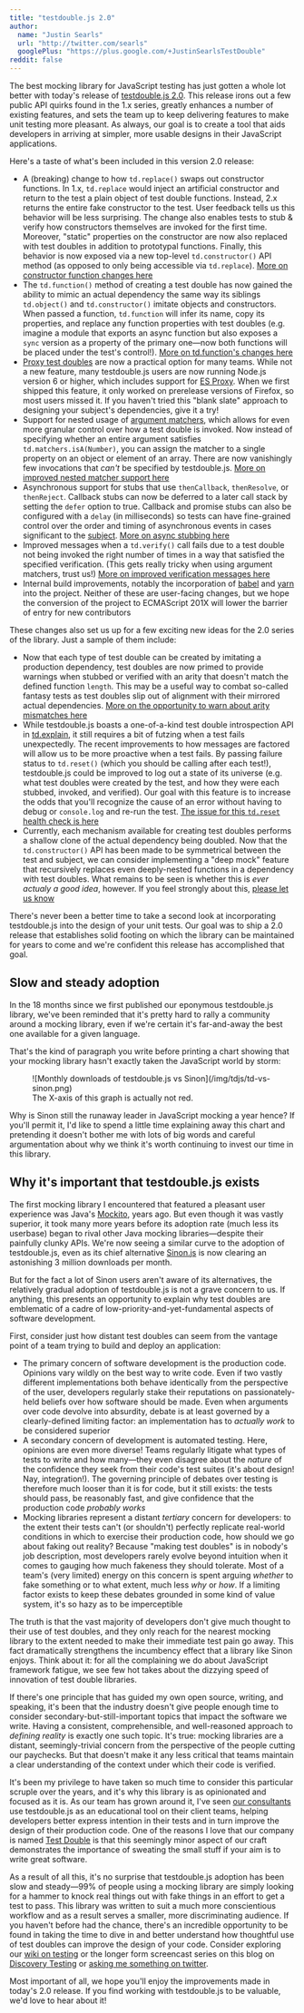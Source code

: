 ```yaml
---
title: "testdouble.js 2.0"
author:
  name: "Justin Searls"
  url: "http://twitter.com/searls"
  googlePlus: "https://plus.google.com/+JustinSearlsTestDouble"
reddit: false
---
```


The best mocking library for JavaScript testing has just gotten a whole lot
better with today's release of [testdouble.js
2.0](https://github.com/testdouble/testdouble.js).  This release irons out a few
public API quirks found in the 1.x series, greatly enhances a number of existing
features, and sets the team up to keep delivering features to make unit testing
more pleasant. As always, our goal is to create a tool that aids developers in
arriving at simpler, more usable designs in their JavaScript applications.

Here's a taste of what's been included in this version 2.0 release:

* A (breaking) change to how `td.replace()` swaps out constructor functions.  In
  1.x, `td.replace` would inject an artificial constructor and return to the
  test a plain object of test double functions. Instead, 2.x returns the entire
  fake constructor to the test. User feedback tells us this behavior will be
  less surprising. The change also enables tests to stub & verify how
  constructors themselves are invoked for the first time.  Moreover, "static"
  properties on the constructor are now also replaced with test doubles in
  addition to prototypal functions.  Finally, this behavior is now exposed via a
  new top-level `td.constructor()` API method (as opposed to only being
  accessible via `td.replace`). [More on constructor function changes
  here](https://github.com/testdouble/testdouble.js/pull/201)
* The `td.function()` method of creating a test double has now gained the
  ability to mimic an actual dependency the same way its siblings `td.object()`
  and `td.constructor()` imitate objects and constructors. When passed a
  function, `td.function` will infer its name, copy its properties, and replace
  any function properties with test doubles (e.g.  imagine a module that exports
  an async function but also exposes a `sync` version as a property of the
  primary one—now both functions will be placed under the test's control!).
  [More on td.function's changes
  here](https://github.com/testdouble/testdouble.js/pull/204)
* [Proxy test
  doubles](https://github.com/testdouble/testdouble.js/blob/master/docs/4-creating-test-doubles.md#objectobjectname)
  are now a practical option for many teams. While not a new feature, many
  testdouble.js users are now running Node.js version 6 or higher, which
  includes support for [ES
  Proxy](https://developer.mozilla.org/en-US/docs/Web/JavaScript/Reference/Global_Objects/Proxy).
  When we first shipped this feature, it only worked on prerelease versions of
  Firefox, so most users missed it. If you haven't tried this "blank slate"
  approach to designing your subject's dependencies, give it a try!
* Support for nested usage of [argument
  matchers](https://github.com/testdouble/testdouble.js/blob/master/docs/5-stubbing-results.md#loosening-stubbings-with-argument-matchers),
  which allows for even more granular control over how a test double is invoked.
  Now instead of specifying whether an entire argument satisfies
  `td.matchers.isA(Number)`, you can assign the matcher to a single property on
  an object or element of an array. There are now vanishingly few invocations
  that _can't_ be specified by testdouble.js. [More on improved nested matcher
  support here](https://github.com/testdouble/testdouble.js/pull/203)
* Asynchronous support for stubs that use `thenCallback`, `thenResolve`, or
  `thenReject`. Callback stubs can now be deferred to a later call stack by
  setting the `defer` option to true. Callback and promise stubs can also be
  configured with a `delay` (in milliseconds) so tests can have fine-grained
  control over the order and timing of asynchronous events in cases significant
  to the
  [subject](https://github.com/testdouble/contributing-tests/wiki/Subject).
  [More on async stubbing
  here](https://github.com/testdouble/testdouble.js/pull/205)
* Improved messages when a `td.verify()` call fails due to a test double not
  being invoked the right number of times in a way that satisfied the specified
  verification. (This gets really tricky when using argument matchers, trust
  us!) [More on improved verification messages
  here](https://github.com/testdouble/testdouble.js/pull/196)
* Internal build improvements, notably the incorporation of
  [babel](http://babeljs.io) and [yarn](http://yarnpkg.com) into the project.
  Neither of these are user-facing changes, but we hope the conversion of the
  project to ECMAScript 201X will lower the barrier of entry for new
  contributors

These changes also set us up for a few exciting new ideas for the 2.0 series of
the library. Just a sample of them include:

* Now that each type of test double can be created by imitating a production
  dependency, test doubles are now primed to provide warnings when stubbed or
  verified with an arity that doesn't match the defined function `length`. This
  may be a useful way to combat so-called fantasy tests as test doubles slip out
  of alignment with their mirrored actual dependencies. [More on the opportunity
  to warn about arity mismatches
  here](https://github.com/testdouble/testdouble.js/issues/3)
* While testdouble.js boasts a one-of-a-kind test double introspection API in
  [td.explain](https://github.com/testdouble/testdouble.js/blob/master/docs/9-debugging.md#tdexplainsometestdouble),
  it still requires a bit of futzing when a test fails unexpectedly. The recent
  improvements to how messages are factored will allow us to be more proactive
  when a test fails. By passing failure status to `td.reset()` (which you should
  be calling after each test!), testdouble.js could be improved to log out a
  state of its universe (e.g. what test doubles were created by the test, and
  how they were each stubbed, invoked, and verified). Our goal with this feature
  is to increase the odds that you'll recognize the cause of an error without
  having to debug or `console.log` and re-run the test. [The issue for this
  `td.reset` health check is
  here](https://github.com/testdouble/testdouble.js/issues/162)
* Currently, each mechanism available for creating test doubles performs a
  shallow clone of the actual dependency being doubled. Now that the
  `td.constructor()` API has been made to be symmetrical between the test and
  subject, we can consider implementing a "deep mock" feature that recursively
  replaces even deeply-nested functions in a dependency with test doubles. What
  remains to be seen is whether this is _ever actualy a good idea_, however. If
  you feel strongly about this, [please let us
  know](https://github.com/testdouble/testdouble.js/issues/new)

There's never been a better time to take a second look at incorporating
testdouble.js into the design of your unit tests. Our goal was to ship a 2.0
release that establishes solid footing on which the library can be maintained
for years to come and we're confident this release has accomplished that goal.

## Slow and steady adoption

In the 18 months since we first published our eponymous testdouble.js library,
we've been reminded that it's pretty hard to rally a community around a mocking
library, even if we're certain it's far-and-away the best one available for a
given language.

That's the kind of paragraph you write before printing a chart showing that your
mocking library hasn't exactly taken the JavaScript world by storm:

<figure>
  ![Monthly downloads of testdouble.js vs Sinon](/img/tdjs/td-vs-sinon.png)
  <figcaption>The X-axis of this graph is actually not red.</figcaption>
</figure>

Why is Sinon still the runaway leader in JavaScript mocking a year hence? If
you'll permit it, I'd like to spend a little time explaining away this chart and
pretending it doesn't bother me with lots of big words and careful
argumentation about why we think it's worth continuing to invest our time in
this library.

## Why it's important that testdouble.js exists

The first mocking library I encountered that featured a pleasant user experience
was Java's [Mockito](http://mockito.org), years ago. But even though it was
vastly superior, it took many more years before its adoption rate (much less its
userbase) began to rival other Java mocking libraries—despite their painfully
clunky APIs. We're now seeing a similar curve to the adoption of testdouble.js,
even as its chief alternative [Sinon.js](http://sinonjs.org) is now clearing an
astonishing 3 million downloads per month.

But for the fact a lot of Sinon users aren't aware of its alternatives, the
relatively gradual adoption of testdouble.js is not a grave concern to us. If
anything, this presents an opportunity to explain why test doubles are
emblematic of a cadre of low-priority-and-yet-fundamental aspects of software
development.

First, consider just how distant test doubles can seem from the vantage point of
a team trying to build and deploy an application:

* The primary concern of software development is the production code. Opinions
  vary wildly on the best way to write code. Even if two vastly different
  implementations both behave identically from the perspective of the user,
  developers regularly stake their reputations on passionately-held beliefs over
  how software should be made. Even when arguments over code devolve into
  absurdity, debate is at least governed by a clearly-defined limiting
  factor: an implementation has to _actually work_ to be considered superior
* A secondary concern of development is automated testing. Here, opinions are
  even more diverse! Teams regularly litigate what types of tests to write and
  how many—they even disagree about the _nature_ of the confidence they seek
  from their code's test suites (it's about design! Nay, integration!). The
  governing principle of debates over testing is therefore much looser than it
  is for code, but it still exists: the tests should pass, be reasonably fast,
  and give confidence that the production code _probably works_
* Mocking libraries represent a distant _tertiary_ concern for developers: to
  the extent their tests can't (or shouldn't) perfectly replicate real-world
  conditions in which to exercise their production code, how should we go about
  faking out reality?  Because "making test doubles" is in nobody's job
  description, most developers rarely evolve beyond intuition when it comes to
  gauging how much fakeness they should tolerate. Most of a team's (very
  limited) energy on this concern is spent arguing _whether_ to fake something
  or to what extent, much less _why_ or _how_. If a limiting factor exists to
  keep these debates grounded in some kind of value system, it's so hazy as to
  be imperceptible

The truth is that the vast majority of developers don't give much thought to
their use of test doubles, and they only reach for the nearest mocking library
to the extent needed to make their immediate test pain go away. This fact
dramatically strengthens the incumbency effect that a library like Sinon enjoys.
Think about it: for all the complaining we do about JavaScript framework
fatigue, we see few hot takes about the dizzying speed of innovation of test
double libraries.

If there's one principle that has guided my own open source, writing, and
speaking, it's been that the industry doesn't give people enough time to
consider secondary-but-still-important topics that impact the software we write.
Having a consistent, comprehensible, and well-reasoned approach to _defining
reality_ is exactly one such topic. It's true: mocking libraries are a distant,
seemingly-trivial concern from the perspective of the people cutting our
paychecks. But that doesn't make it any less critical that teams maintain a
clear understanding of the context under which their code is verified.

It's been my privilege to have taken so much time to consider this particular
scruple over the years, and it's why this library is as opinionated and focused
as it is. As our team has grown around it, I've seen [our
consultants](http://testdouble.com/agency) use testdouble.js as an educational
tool on their client teams, helping developers better express intention in their
tests and in turn improve the design of their production code. One of the
reasons I love that our company is named [Test Double](http://testdouble.com) is
that this seemingly minor aspect of our craft demonstrates the importance of
sweating the small stuff if your aim is to write great software.

As a result of all this, it's no surprise that testdouble.js adoption has been
slow and steady—99% of people using a mocking library are simply looking for a
hammer to knock real things out with fake things in an effort to get a test to
pass. This library was written to suit a much more conscientious workflow and as
a result serves a smaller, more discriminating audience. If you haven't before
had the chance, there's an incredible opportunity to be found in taking the time
to dive in and better understand how thoughtful use of test doubles can improve
the design of your code. Consider exploring our [wiki on
testing](https://github.com/testdouble/contributing-tests/wiki) or the longer
form screencast series on this blog on [Discovery
Testing](2015-09-10-how-i-use-test-doubles.html) or [asking me something on
twitter](https://twitter.com/searls).

Most important of all, we hope you'll enjoy the improvements made in today's
2.0 release. If you find working with testdouble.js to be valuable, we'd love to
hear about it!
